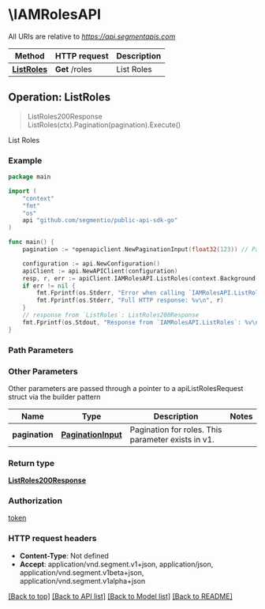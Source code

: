 # \IAMRolesAPI

All URIs are relative to *https://api.segmentapis.com*

Method | HTTP request | Description
------------- | ------------- | -------------
[**ListRoles**](IAMRolesAPI.md#ListRoles) | **Get** /roles | List Roles



## Operation: ListRoles

> ListRoles200Response ListRoles(ctx).Pagination(pagination).Execute()

List Roles



### Example

```go
package main

import (
    "context"
    "fmt"
    "os"
    api "github.com/segmentio/public-api-sdk-go"
)

func main() {
    pagination := *openapiclient.NewPaginationInput(float32(123)) // PaginationInput | Pagination for roles.  This parameter exists in v1.

    configuration := api.NewConfiguration()
    apiClient := api.NewAPIClient(configuration)
    resp, r, err := apiClient.IAMRolesAPI.ListRoles(context.Background()).Pagination(pagination).Execute()
    if err != nil {
        fmt.Fprintf(os.Stderr, "Error when calling `IAMRolesAPI.ListRoles``: %v\n", err)
        fmt.Fprintf(os.Stderr, "Full HTTP response: %v\n", r)
    }
    // response from `ListRoles`: ListRoles200Response
    fmt.Fprintf(os.Stdout, "Response from `IAMRolesAPI.ListRoles`: %v\n", resp)
}
```

### Path Parameters



### Other Parameters

Other parameters are passed through a pointer to a apiListRolesRequest struct via the builder pattern


Name | Type | Description  | Notes
------------- | ------------- | ------------- | -------------
 **pagination** | [**PaginationInput**](PaginationInput.md) | Pagination for roles.  This parameter exists in v1. | 

### Return type

[**ListRoles200Response**](ListRoles200Response.md)

### Authorization

[token](../README.md#token)

### HTTP request headers

- **Content-Type**: Not defined
- **Accept**: application/vnd.segment.v1+json, application/json, application/vnd.segment.v1beta+json, application/vnd.segment.v1alpha+json

[[Back to top]](#) [[Back to API list]](../README.md#documentation-for-api-endpoints)
[[Back to Model list]](../README.md#documentation-for-models)
[[Back to README]](../README.md)

